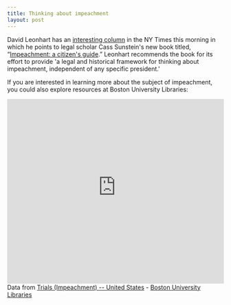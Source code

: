 ```yaml
---
title: Thinking about impeachment
layout: post
---
```

David Leonhart has an [interesting column](https://nyti.ms/2BBbzG7 "Time to Talk about Impeachment") in the NY Times this morning in which he points to legal scholar Cass Sunstein's new book titled, “[Impeachment: a citizen's guide](http://www.hup.harvard.edu/catalog.php?isbn=9780674983793).” Leonhart recommends the book for its effort to provide 'a legal and historical framework for thinking about impeachment, independent of any specific president.'

If you are interested in learning more about the subject of impeachment, you could also explore resources at Boston University Libraries:

<div id="R-OJodZOiBQh0-related-by-concept" class="lln-embed"><iframe width="100%" height="430px" src="https://link_bu_edu_secure.library.link/resource/OJodZOiBQh0/related-by-concept?display=card" frameBorder="0"></iframe></div><div class="citation" vocab="http://schema.org/"><i class="fa fa-external-link-square fa-fw"></i> Data from <span resource="http://link.bu.edu/resource/OJodZOiBQh0/" typeof="Intangible http://bibfra.me/vocab/lite/Concept"><span property="name http://bibfra.me/vocab/lite/label"><a href="http://link.bu.edu/resource/OJodZOiBQh0/">Trials (Impeachment) -- United States</a></span> - <span property="offers" typeOf="Offer"><span property="offeredBy" typeof="Library ll:Library" resource="http://link.bu.edu/#_default"><span property="name http://bibfra.me/vocab/lite/label"><a property="url" href="http://link.bu.edu/">Boston University Libraries</a></span></span></span></span></div>

